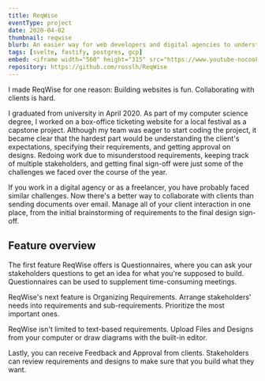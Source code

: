 ```yaml
---
title: ReqWise
eventType: project
date: 2020-04-02
thumbnail: reqwise
blurb: An easier way for web developers and digital agencies to understand their customer's needs. Brainstorm requirements, propose designs, and get stakeholder sign-off.
tags: [svelte, fastify, postgres, gcp]
embed: <iframe width="560" height="315" src="https://www.youtube-nocookie.com/embed/xrtc45-qvG0" title="YouTube video player" frameborder="0" allow="accelerometer; autoplay; clipboard-write; encrypted-media; gyroscope; picture-in-picture" allowfullscreen></iframe>
repository: https://github.com/rosslh/ReqWise
---
```


I made ReqWise for one reason: Building websites is fun. Collaborating with clients is hard.

I graduated from university in April 2020. As part of my computer science degree, I worked on a box-office ticketing website for a local festival as a capstone project. Although my team was eager to start coding the project, it became clear that the hardest part would be understanding the client's expectations, specifying their requirements, and getting approval on designs. Redoing work due to misunderstood requirements, keeping track of multiple stakeholders, and getting final sign-off were just some of the challenges we faced over the course of the year.

If you work in a digital agency or as a freelancer, you have probably faced similar challenges. Now there's a better way to collaborate with clients than sending documents over email. Manage all of your client interaction in one place, from the initial brainstorming of requirements to the final design sign-off.



## Feature overview

The first feature ReqWise offers is Questionnaires, where you can ask your stakeholders questions to get an idea for what you're supposed to build. Questionnaires can be used to supplement time-consuming meetings.

ReqWise's next feature is Organizing Requirements. Arrange stakeholders' needs into requirements and sub-requirements. Prioritize the most important ones.

ReqWise isn't limited to text-based requirements. Upload Files and Designs from your computer or draw diagrams with the built-in editor.

Lastly, you can receive Feedback and Approval from clients. Stakeholders can review requirements and designs to make sure that you build what they want.